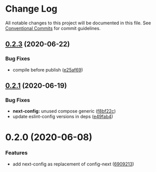 # Change Log

All notable changes to this project will be documented in this file.
See [Conventional Commits](https://conventionalcommits.org) for commit guidelines.

## [0.2.3](https://github.com/azimutlabs/config/compare/@azimutlabs/next-config@0.2.1...@azimutlabs/next-config@0.2.3) (2020-06-22)


### Bug Fixes

* compile before publish ([e25af69](https://github.com/azimutlabs/config/commit/e25af6923076871db9325e0e1c074576f8e3fd04))





## [0.2.1](https://github.com/azimutlabs/config/compare/@azimutlabs/next-config@0.2.0...@azimutlabs/next-config@0.2.1) (2020-06-19)


### Bug Fixes

* **next-config:** unused compose generic ([f8bf22c](https://github.com/azimutlabs/config/commit/f8bf22c8dc16aca9824e24576857482a1d9b25b2))
* update eslint-config versions in deps ([e49fab4](https://github.com/azimutlabs/config/commit/e49fab493bcc8fcfb46b5f4e688edbb633af131b))





# 0.2.0 (2020-06-08)


### Features

* add next-config as replacement of config-next ([6909213](https://github.com/azimutlabs/config/commit/69092133e1ceeead4843edf87e6969a11222167e))
